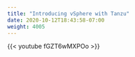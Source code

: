 ```yaml
---
title: "Introducing vSphere with Tanzu"
date: 2020-10-12T18:43:58-07:00
weight: 4005
---
```

{{< youtube fGZT6wMXPOo >}}
